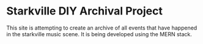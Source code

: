 # **Starkville DIY Archival Project**
This site is attempting to create an archive of all events that have happened in the starkville music scene. It is being developed using the MERN stack.

